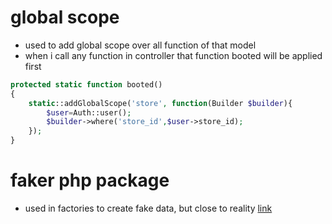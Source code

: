 # global scope
- used to add global scope over all function of that model
- when i call any function in controller that function booted will be applied first
```php
protected static function booted()
{
    static::addGlobalScope('store', function(Builder $builder){
        $user=Auth::user();
        $builder->where('store_id',$user->store_id);
    });
}
```

# faker php package
- used in factories to create fake data, but close to reality
[link](https://fakerphp.github.io/)
